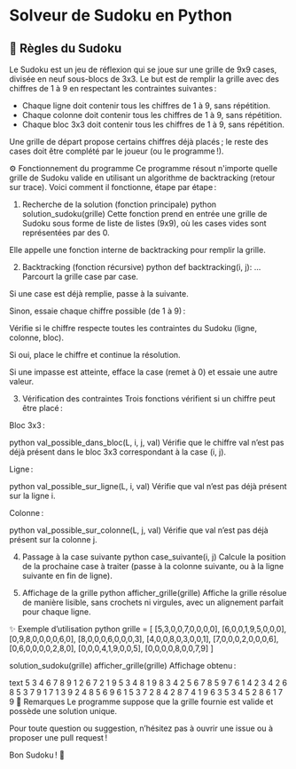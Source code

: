 # Solveur de Sudoku en Python
## 🧩 Règles du Sudoku
Le Sudoku est un jeu de réflexion qui se joue sur une grille de 9x9 cases, divisée en neuf sous-blocs de 3x3.
Le but est de remplir la grille avec des chiffres de 1 à 9 en respectant les contraintes suivantes :
- Chaque ligne doit contenir tous les chiffres de 1 à 9, sans répétition.
- Chaque colonne doit contenir tous les chiffres de 1 à 9, sans répétition.
- Chaque bloc 3x3 doit contenir tous les chiffres de 1 à 9, sans répétition.

Une grille de départ propose certains chiffres déjà placés ; le reste des cases doit être complété par le joueur (ou le programme !).

⚙️ Fonctionnement du programme
Ce programme résout n'importe quelle grille de Sudoku valide en utilisant un algorithme de backtracking (retour sur trace).
Voici comment il fonctionne, étape par étape :

1. Recherche de la solution (fonction principale)
python
solution_sudoku(grille)
Cette fonction prend en entrée une grille de Sudoku sous forme de liste de listes (9x9), où les cases vides sont représentées par des 0.

Elle appelle une fonction interne de backtracking pour remplir la grille.

2. Backtracking (fonction récursive)
python
def backtracking(i, j):
    ...
Parcourt la grille case par case.

Si une case est déjà remplie, passe à la suivante.

Sinon, essaie chaque chiffre possible (de 1 à 9) :

Vérifie si le chiffre respecte toutes les contraintes du Sudoku (ligne, colonne, bloc).

Si oui, place le chiffre et continue la résolution.

Si une impasse est atteinte, efface la case (remet à 0) et essaie une autre valeur.

3. Vérification des contraintes
Trois fonctions vérifient si un chiffre peut être placé :

Bloc 3x3 :

python
val_possible_dans_bloc(L, i, j, val)
Vérifie que le chiffre val n’est pas déjà présent dans le bloc 3x3 correspondant à la case (i, j).

Ligne :

python
val_possible_sur_ligne(L, i, val)
Vérifie que val n’est pas déjà présent sur la ligne i.

Colonne :

python
val_possible_sur_colonne(L, j, val)
Vérifie que val n’est pas déjà présent sur la colonne j.

4. Passage à la case suivante
python
case_suivante(i, j)
Calcule la position de la prochaine case à traiter (passe à la colonne suivante, ou à la ligne suivante en fin de ligne).

5. Affichage de la grille
python
afficher_grille(grille)
Affiche la grille résolue de manière lisible, sans crochets ni virgules, avec un alignement parfait pour chaque ligne.

✨ Exemple d’utilisation
python
grille = [
    [5,3,0,0,7,0,0,0,0],
    [6,0,0,1,9,5,0,0,0],
    [0,9,8,0,0,0,0,6,0],
    [8,0,0,0,6,0,0,0,3],
    [4,0,0,8,0,3,0,0,1],
    [7,0,0,0,2,0,0,0,6],
    [0,6,0,0,0,0,2,8,0],
    [0,0,0,4,1,9,0,0,5],
    [0,0,0,0,8,0,0,7,9]
]

solution_sudoku(grille)
afficher_grille(grille)
Affichage obtenu :

text
 5  3  4  6  7  8  9  1  2
 6  7  2  1  9  5  3  4  8
 1  9  8  3  4  2  5  6  7
 8  5  9  7  6  1  4  2  3
 4  2  6  8  5  3  7  9  1
 7  1  3  9  2  4  8  5  6
 9  6  1  5  3  7  2  8  4
 2  8  7  4  1  9  6  3  5
 3  4  5  2  8  6  1  7  9
📄 Remarques
Le programme suppose que la grille fournie est valide et possède une solution unique.

Pour toute question ou suggestion, n’hésitez pas à ouvrir une issue ou à proposer une pull request !

Bon Sudoku ! 🧠
